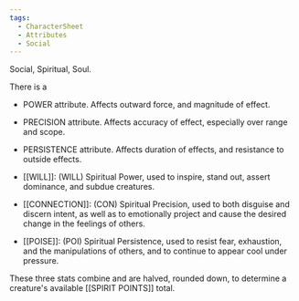 ```yaml
---
tags:
  - CharacterSheet
  - Attributes
  - Social
---
```

Social, Spiritual, Soul.

There is a
- POWER attribute. Affects outward force, and magnitude of effect.
- PRECISION attribute. Affects accuracy of effect, especially over range and scope.
- PERSISTENCE attribute. Affects duration of effects, and resistance to outside effects.

- [[WILL]]: (WILL) Spiritual Power, used to inspire, stand out, assert dominance, and subdue creatures.
- [[CONNECTION]]: (CON) Spiritual Precision, used to both disguise and discern intent, as well as to emotionally project and cause the desired change in the feelings of others.
- [[POISE]]: (POI) Spiritual Persistence, used to resist fear, exhaustion, and the manipulations of others, and to continue to appear cool under pressure.

These three stats combine and are halved, rounded down, to determine a creature's available [[SPIRIT POINTS]] total.